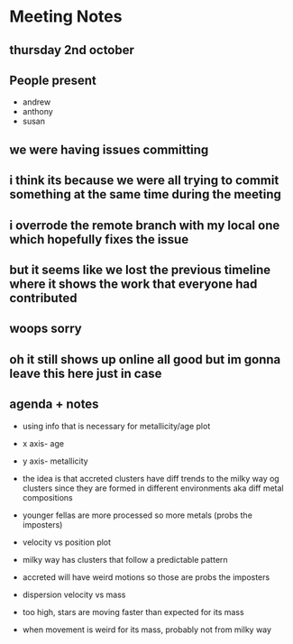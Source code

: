 # Meeting Notes
## thursday 2nd october
## People present
- andrew 
- anthony 
- susan

## we were having issues committing
## i think its because we were all trying to commit something at the same time during the meeting
## i overrode the remote branch with my local one which hopefully fixes the issue
## but it seems like we lost the previous timeline where it shows the work that everyone had contributed
## woops sorry
## oh it still shows up online all good but im gonna leave this here just in case

## agenda + notes
- using info that is necessary for metallicity/age plot
- x axis- age
- y axis- metallicity
- the idea is that accreted clusters have diff trends to the milky way og clusters since they are formed in different environments aka diff metal compositions
- younger fellas are more processed so more metals (probs the imposters)

- velocity vs position plot
- milky way has clusters that follow a predictable pattern
- accreted will have weird motions so those are probs the imposters

- dispersion velocity vs mass
- too high, stars are moving faster than expected for its mass
- when movement is weird for its mass, probably not from milky way

